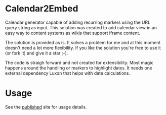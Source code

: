 
# Calendar2Embed

Calendar generator capable of adding recurring markers using the URL query
string as input. This solution was created to add calendar view in
an easy way to content systems as wikis that support iframe content.

The solution is provided as is. It solves a problem for me and at this
moment doesn't need a lot more flexibility. If you like the solution
you're free to use it (or fork it) and give it a star ;-).

The code is straigh forward and not created for extensibility. Most magic
happens around the handling or markers to highlight dates. It needs one
external dependency Luxon that helps with date calculations.

# Usage

See the [published](https://cwesdorp.github.io/calendar2embed) site for usage details.
